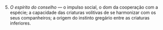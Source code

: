 ﻿5. <em>O espírito do conselho —</em> o impulso social, o dom da cooperação com a espécie; a capacidade das criaturas volitivas de se harmonizar com os seus companheiros; a origem do instinto gregário entre as criaturas inferiores.